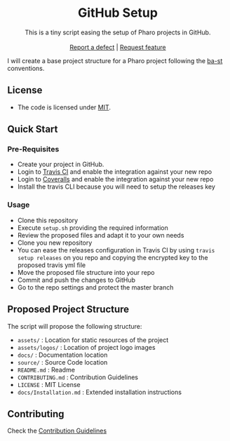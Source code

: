  <h1 align="center">GitHub Setup</h1>
  <p align="center">
    This is a tiny script easing the setup of Pharo projects in GitHub.
    <br>
    <br>
    <a href="https://github.com/ba-st/GitHub-setup/issues/new?labels=Type%3A+Defect">Report a defect</a>
    |
    <a href="https://github.com/ba-st/GitHub-setup/issues/new?labels=Type%3A+Feature">Request feature</a>
  </p>


I will create a base project structure for a Pharo project following the [ba-st](https://github.com/ba-st) conventions.

## License
- The code is licensed under [MIT](LICENSE).

## Quick Start

### Pre-Requisites
- Create your project in GitHub.
- Login to [Travis CI](https://travis-ci.org) and enable the integration against your new repo
- Login to [Coveralls](https://coveralls.io) and enable the integration against your new repo
- Install the travis CLI because you will need to setup the releases key

### Usage
- Clone this repository
- Execute `setup.sh` providing the required information
- Review the proposed files and adapt it to your own needs
- Clone you new repository
- You can ease the releases configuration in Travis CI by using `travis setup releases` on you repo and copying the encrypted key to the proposed travis yml file
- Move the proposed file structure into your repo
- Commit and push the changes to GitHub
- Go to the repo settings and protect the master branch

## Proposed Project Structure

The script will propose the following structure:
- `assets/` : Location for static resources of the project
- `assets/logos/` : Location of project logo images
- `docs/` : Documentation location
- `source/` : Source Code location
- `README.md` : Readme
- `CONTRIBUTING.md` : Contribution Guidelines
- `LICENSE` : MIT License
- `docs/Installation.md` : Extended installation instructions

## Contributing

Check the [Contribution Guidelines](CONTRIBUTING.md)

